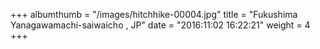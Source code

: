 +++
albumthumb = "/images/hitchhike-00004.jpg"
title = "Fukushima Yanagawamachi-saiwaicho , JP"
date = "2016:11:02 16:22:21"
weight = 4
+++
